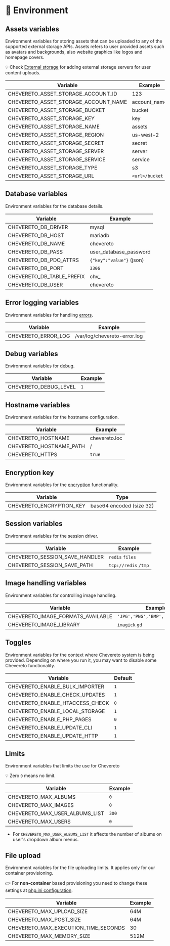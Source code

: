 # 🗿 Environment

## Assets variables

Environment variables for storing assets that can be uploaded to any of the supported external storage APIs. Assets refers to user provided assets such as avatars and backgrounds, also website graphics like logos and homepage covers.

💡 Check [External storage](https://v4-admin.chevereto.com/features/external-storage.html) for adding external storage servers for user content uploads.

| Variable                             | Example        |
| ------------------------------------ | -------------- |
| CHEVERETO_ASSET_STORAGE_ACCOUNT_ID   | 123            |
| CHEVERETO_ASSET_STORAGE_ACCOUNT_NAME | account_name   |
| CHEVERETO_ASSET_STORAGE_BUCKET       | bucket         |
| CHEVERETO_ASSET_STORAGE_KEY          | key            |
| CHEVERETO_ASSET_STORAGE_NAME         | assets         |
| CHEVERETO_ASSET_STORAGE_REGION       | us-west-2      |
| CHEVERETO_ASSET_STORAGE_SECRET       | secret         |
| CHEVERETO_ASSET_STORAGE_SERVER       | server         |
| CHEVERETO_ASSET_STORAGE_SERVICE      | service        |
| CHEVERETO_ASSET_STORAGE_TYPE         | s3             |
| CHEVERETO_ASSET_STORAGE_URL          | `<url>/bucket` |

## Database variables

Environment variables for the database details.

| Variable                  | Example                  |
| ------------------------- | ------------------------ |
| CHEVERETO_DB_DRIVER       | mysql                    |
| CHEVERETO_DB_HOST         | mariadb                  |
| CHEVERETO_DB_NAME         | chevereto                |
| CHEVERETO_DB_PASS         | user_database_password   |
| CHEVERETO_DB_PDO_ATTRS    | `{"key":"value"}` (json) |
| CHEVERETO_DB_PORT         | `3306`                   |
| CHEVERETO_DB_TABLE_PREFIX | chv_                     |
| CHEVERETO_DB_USER         | chevereto                |

## Error logging variables

Environment variables for handling [errors](../reference/errors.md).

| Variable            | Example                      |
| ------------------- | ---------------------------- |
| CHEVERETO_ERROR_LOG | /var/log/chevereto-error.log |

## Debug variables

Environment variables for [debug](../../developer/how-to/debug.md).

| Variable              | Example |
| --------------------- | ------- |
| CHEVERETO_DEBUG_LEVEL | `1`     |

## Hostname variables

Environment variables for the hostname configuration.

| Variable                | Example       |
| ----------------------- | ------------- |
| CHEVERETO_HOSTNAME      | chevereto.loc |
| CHEVERETO_HOSTNAME_PATH | /             |
| CHEVERETO_HTTPS         | `true`        |

## Encryption key

Environment variables for the [encryption](../reference/encryption.md) functionality.

| Variable                 | Type                     |
| ------------------------ | ------------------------ |
| CHEVERETO_ENCRYPTION_KEY | base64 encoded (size 32) |

## Session variables

Environment variables for the session driver.

| Variable                       | Example              |
| ------------------------------ | -------------------- |
| CHEVERETO_SESSION_SAVE_HANDLER | `redis` `files`      |
| CHEVERETO_SESSION_SAVE_PATH    | `tcp://redis` `/tmp` |

## Image handling variables

Environment variables for controlling image handling.

| Variable                          | Example                          |
| --------------------------------- | -------------------------------- |
| CHEVERETO_IMAGE_FORMATS_AVAILABLE | `'JPG','PNG','BMP','GIF','WEBP'` |
| CHEVERETO_IMAGE_LIBRARY           | `imagick` `gd`                   |

## Toggles

Environment variables for the context where Chevereto system is being provided. Depending on where you run it, you may want to disable some Chevereto functionality.

| Variable                        | Default |
| ------------------------------- | ------- |
| CHEVERETO_ENABLE_BULK_IMPORTER  | `1`     |
| CHEVERETO_ENABLE_CHECK_UPDATES  | `1`     |
| CHEVERETO_ENABLE_HTACCESS_CHECK | `0`     |
| CHEVERETO_ENABLE_LOCAL_STORAGE  | `1`     |
| CHEVERETO_ENABLE_PHP_PAGES      | `0`     |
| CHEVERETO_ENABLE_UPDATE_CLI     | `1`     |
| CHEVERETO_ENABLE_UPDATE_HTTP    | `1`     |

## Limits

Environment variables that limits the use for Chevereto

💡 Zero `0` means no limit.

| Variable                       | Example |
| ------------------------------ | ------- |
| CHEVERETO_MAX_ALBUMS           | `0`     |
| CHEVERETO_MAX_IMAGES           | `0`     |
| CHEVERETO_MAX_USER_ALBUMS_LIST | `300`   |
| CHEVERETO_MAX_USERS            | `0`     |

* For `CHEVERETO_MAX_USER_ALBUMS_LIST` it affects the number of albums on user's dropdown album menus.

## File upload

Environment variables for the file uploading limits. It applies only for our container provisioning.

👉 For **non-container** based provisioning you need to change these settings at [php.ini configuration](../stack/php.md#php-configuration).

| Variable                             | Example |
| ------------------------------------ | ------- |
| CHEVERETO_MAX_UPLOAD_SIZE            | 64M     |
| CHEVERETO_MAX_POST_SIZE              | 64M     |
| CHEVERETO_MAX_EXECUTION_TIME_SECONDS | 30      |
| CHEVERETO_MAX_MEMORY_SIZE            | 512M    |

